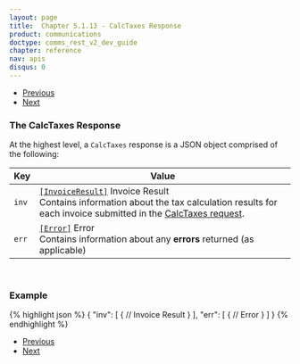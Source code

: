 ```yaml
---
layout: page
title:  Chapter 5.1.13 - CalcTaxes Response
product: communications
doctype: comms_rest_v2_dev_guide
chapter: reference
nav: apis
disqus: 0
---
```


<ul class="pager">
  <li class="previous"><a href="/communications/dev-guide_rest_v2/reference/key-value-pair/"><i class="glyphicon glyphicon-chevron-left"></i>Previous</a></li>
  <li class="next"><a href="/communications/dev-guide_rest_v2/reference/invoice-result/">Next<i class="glyphicon glyphicon-chevron-right"></i></a></li>
</ul>

<h3>The CalcTaxes Response</h3>

At the highest level, a <code>CalcTaxes</code> response is a JSON object comprised of the following:

<div class="mobile-table">
  <table class="styled-table">
    <thead>
      <tr>
        <th>Key</th>
        <th>Value</th>
      </tr>
    </thead>
    <tbody>
      <tr>
        <td><code>inv</code></td>
        <td><a class="dev-guide-link" href="/communications/dev-guide_rest_v2/reference/invoice-result/"><code>[InvoiceResult]</code></a> Invoice Result
        <br>
        Contains information about the tax calculation results for each invoice submitted in the <a class="dev-guide-link" href="/communications/dev-guide_rest_v2/reference/calc-taxes-request/">CalcTaxes request</a>.
        </td>
      </tr>
      <tr>
        <td><code>err</code></td>
        <td><a class="dev-guide-link" href="/communications/dev-guide_rest_v2/reference/error-response/"><code>[Error]</code></a> Error
        <br>
        Contains information about any <b>errors</b> returned (as applicable)
        </td>
      </tr>
    </tbody>
  </table>
</div>
<br>

<h3>Example</h3>

{% highlight json %}
{
  "inv": [
    {
      // Invoice Result
    }
  ],
  "err": [
    {
      // Error
    }
  ]
}
{% endhighlight %}

<ul class="pager">
  <li class="previous"><a href="/communications/dev-guide_rest_v2/reference/key-value-pair/"><i class="glyphicon glyphicon-chevron-left"></i>Previous</a></li>
  <li class="next"><a href="/communications/dev-guide_rest_v2/reference/invoice-result/">Next<i class="glyphicon glyphicon-chevron-right"></i></a></li>
</ul>
